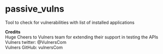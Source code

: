 # passive_vulns
Tool to check for vulnerabilities with list of installed applications


__Credits__<br>
Huge Cheers to Vulners team for extending their support in testing the APIs<br>
Vulners twitter: @VulnersCom<br>
Vulners GitHub: vulnersCom
